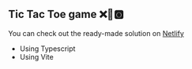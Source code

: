 ## Tic Tac Toe game ❌👾🅾️

You can check out the ready-made solution on [Netlify](https://drag-drop-project-99a0dd.netlify.app/)

- Using Typescript
- Using Vite
